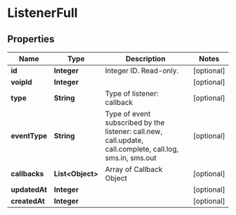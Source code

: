 
# ListenerFull

## Properties
Name | Type | Description | Notes
------------ | ------------- | ------------- | -------------
**id** | **Integer** | Integer ID. Read-only. |  [optional]
**voipId** | **Integer** |  |  [optional]
**type** | **String** | Type of listener: callback |  [optional]
**eventType** | **String** | Type of event subscribed by the listener: call.new, call.update, call.complete, call.log, sms.in, sms.out |  [optional]
**callbacks** | **List&lt;Object&gt;** | Array of Callback Object |  [optional]
**updatedAt** | **Integer** |  |  [optional]
**createdAt** | **Integer** |  |  [optional]



